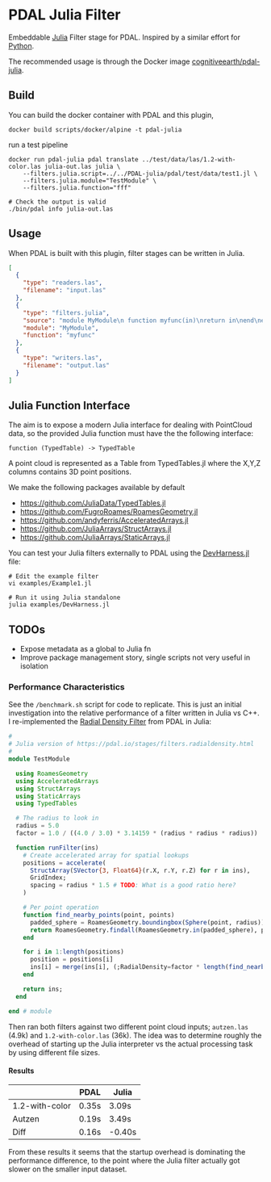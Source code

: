# PDAL Julia Filter

Embeddable [Julia](https://julialang.org/) Filter stage for PDAL. Inspired by a similar effort for [Python](https://github.com/PDAL/python).

The recommended usage is through the Docker image
[cognitiveearth/pdal-julia](https://hub.docker.com/repository/docker/cognitiveearth/pdal-julia).

## Build

You can build the docker container with PDAL and this plugin,

```
docker build scripts/docker/alpine -t pdal-julia
```

run a test pipeline

```
docker run pdal-julia pdal translate ../test/data/las/1.2-with-color.las julia-out.las julia \
    --filters.julia.script=../../PDAL-julia/pdal/test/data/test1.jl \
    --filters.julia.module="TestModule" \
    --filters.julia.function="fff"

# Check the output is valid
./bin/pdal info julia-out.las
```

## Usage

When PDAL is built with this plugin, filter stages can be written in Julia.

```json
[
  {
    "type": "readers.las",
    "filename": "input.las"
  },
  {
    "type": "filters.julia",
    "source": "module MyModule\n function myfunc(in)\nreturn in\nend\nend\n",
    "module": "MyModule",
    "function": "myfunc"
  },
  {
    "type": "writers.las",
    "filename": "output.las"
  }
]
```

## Julia Function Interface

The aim is to expose a modern Julia interface for dealing with PointCloud data, so the provided Julia function
must have the the following interface:

```
function (TypedTable) -> TypedTable
```

A point cloud is represented as a Table from TypedTables.jl where the X,Y,Z columns contains 3D point positions.

We make the following packages available by default

- https://github.com/JuliaData/TypedTables.jl
- https://github.com/FugroRoames/RoamesGeometry.jl
- https://github.com/andyferris/AcceleratedArrays.jl
- https://github.com/JuliaArrays/StructArrays.jl
- https://github.com/JuliaArrays/StaticArrays.jl

You can test your Julia filters externally to PDAL using the [DevHarness.jl](examples/DevHarness.jl) file:

```
# Edit the example filter
vi examples/Example1.jl

# Run it using Julia standalone
julia examples/DevHarness.jl
```

## TODOs

- Expose metadata as a global to Julia fn
- Improve package management story, single scripts not very useful in isolation

### Performance Characteristics

See the `/benchmark.sh` script for code to replicate. This is just an initial investigation into the relative performance
of a filter written in Julia vs C++. I re-implemented the
[Radial Density Filter](https://pdal.io/stages/filters.radialdensity.html) from PDAL in Julia:

```julia
#
# Julia version of https://pdal.io/stages/filters.radialdensity.html
#
module TestModule

  using RoamesGeometry
  using AcceleratedArrays
  using StructArrays
  using StaticArrays
  using TypedTables

  # The radius to look in
  radius = 5.0
  factor = 1.0 / ((4.0 / 3.0) * 3.14159 * (radius * radius * radius))

  function runFilter(ins)
    # Create accelerated array for spatial lookups
    positions = accelerate(
      StructArray(SVector{3, Float64}(r.X, r.Y, r.Z) for r in ins),
      GridIndex;
      spacing = radius * 1.5 # TODO: What is a good ratio here?
    )

    # Per point operation
    function find_nearby_points(point, points)
      padded_sphere = RoamesGeometry.boundingbox(Sphere(point, radius))
      return RoamesGeometry.findall(RoamesGeometry.in(padded_sphere), points)
    end

    for i in 1:length(positions)
      position = positions[i]
      ins[i] = merge(ins[i], (;RadialDensity=factor * length(find_nearby_points(position, positions))))
    end

    return ins;
  end

end # module
```

Then ran both filters against two different point cloud inputs; `autzen.las` (4.9k) and `1.2-with-color.las` (36k). The idea
was to determine roughly the overhead of starting up the Julia interpreter vs the actual processing task by using different
file sizes.

#### Results

|  | PDAL | Julia |
|----------------|-------|-------|
| 1.2-with-color | 0.35s | 3.09s |
| Autzen | 0.19s | 3.49s |
| Diff | 0.16s | -0.40s |

From these results it seems that the startup overhead is dominating the performance difference, to the point where the Julia
filter actually got slower on the smaller input dataset.


